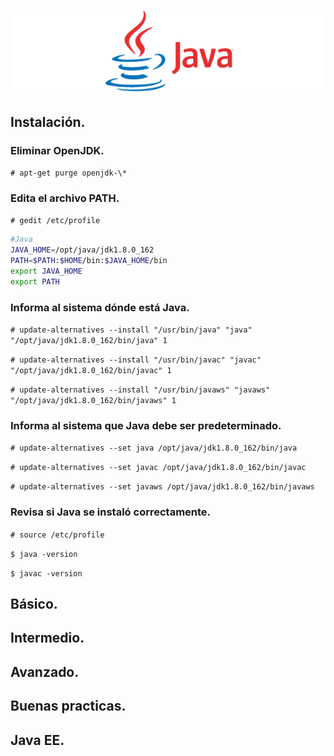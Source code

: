 <p align="center"><img src="img/java.png" title="Java_logo"></p>

## Instalación.
### Eliminar OpenJDK.
`# apt-get purge openjdk-\*`
### Edita el archivo PATH.
`# gedit /etc/profile`
```bash
#Java
JAVA_HOME=/opt/java/jdk1.8.0_162
PATH=$PATH:$HOME/bin:$JAVA_HOME/bin
export JAVA_HOME
export PATH
```
### Informa al sistema dónde está Java.
`# update-alternatives --install "/usr/bin/java" "java" "/opt/java/jdk1.8.0_162/bin/java" 1`

`# update-alternatives --install "/usr/bin/javac" "javac" "/opt/java/jdk1.8.0_162/bin/javac" 1`

`# update-alternatives --install "/usr/bin/javaws" "javaws" "/opt/java/jdk1.8.0_162/bin/javaws" 1`
### Informa al sistema que Java debe ser predeterminado.
`# update-alternatives --set java /opt/java/jdk1.8.0_162/bin/java`

`# update-alternatives --set javac /opt/java/jdk1.8.0_162/bin/javac`

`# update-alternatives --set javaws /opt/java/jdk1.8.0_162/bin/javaws`
### Revisa si Java se instaló correctamente.
`# source /etc/profile`

`$ java -version`

`$ javac -version`
## Básico.
## Intermedio.
## Avanzado.
## Buenas practicas.
## Java EE.